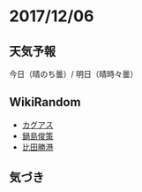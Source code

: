 # 2017/12/06

## 天気予報

今日（晴のち曇）/ 明日（晴時々曇）

## WikiRandom

* [カグアス](https://ja.wikipedia.org/wiki/%E3%82%AB%E3%82%B0%E3%82%A2%E3%82%B9)
* [鍋島俊策](https://ja.wikipedia.org/wiki/%E9%8D%8B%E5%B3%B6%E4%BF%8A%E7%AD%96)
* [比田勝港](https://ja.wikipedia.org/wiki/%E6%AF%94%E7%94%B0%E5%8B%9D%E6%B8%AF)

## 気づき

